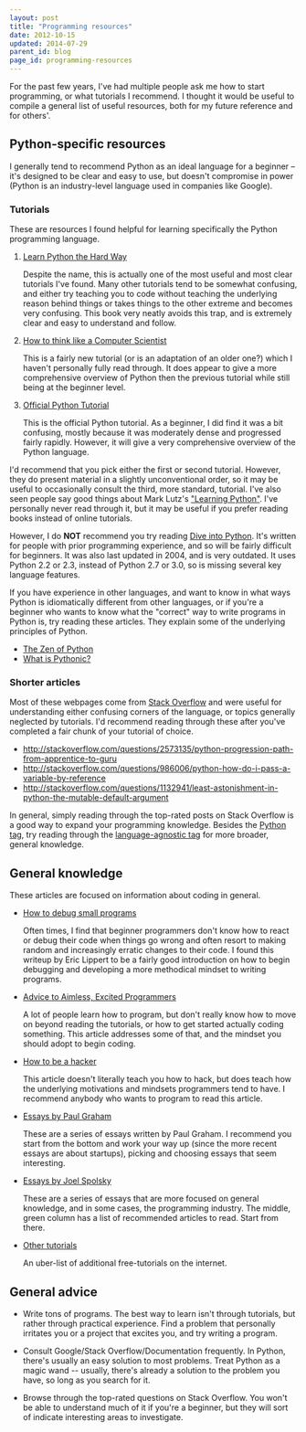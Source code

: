 ```yaml
---
layout: post
title: "Programming resources"
date: 2012-10-15
updated: 2014-07-29
parent_id: blog
page_id: programming-resources
---
```


For the past few years, I've had multiple people ask me how to start programming,
or what tutorials I recommend. I thought it would be useful to compile a general
list of useful resources, both for my future reference and for others'.

## Python-specific resources

I generally tend to recommend Python as an ideal language for a beginner &ndash; 
it's designed to be clear and easy to use, but doesn't compromise in power (Python
is an industry-level language used in companies like Google).

### Tutorials

These are resources I found helpful for learning specifically the 
Python programming language.

1.  [Learn Python the Hard Way](learnpythonthehardway.org)  

    Despite the name, this is actually one of the most useful and most
    clear tutorials I've found. Many other tutorials tend to be somewhat
    confusing, and either try teaching you to code without teaching the underlying
    reason behind things or takes things to the other extreme and becomes very confusing.
    This book very neatly avoids this trap, and is extremely clear and easy to
    understand and follow.
    
2.  [How to think like a Computer Scientist](http://interactivepython.org/courselib/static/thinkcspy/index.html)  

    This is a fairly new tutorial (or is an adaptation of an older one?) which
    I haven't personally fully read through. It does appear to give a more 
    comprehensive overview of Python then the previous tutorial while still
    being at the beginner level. 
    
3.  [Official Python Tutorial](http://docs.python.org/release/3.1.5/tutorial/index.html)  

    This is the official Python tutorial. As a beginner, I did find it was a
    bit confusing, mostly because it was moderately dense and progressed
    fairly rapidly. However, it will give a very comprehensive overview of the
    Python language.
    
I'd recommend that you pick either the first or second tutorial. However, they do 
present material in a slightly unconventional order, so it may be useful to occasionally
consult the third, more standard, tutorial. I've also seen people say good things about Mark Lutz's ["Learning Python"](http://www.amazon.com/Learning-Python-Second-Edition-Mark/dp/0596002815).
I've personally never read through it, but it may be useful if you prefer reading books instead of online tutorials.

However, I do **NOT** recommend you try reading [Dive into Python](http://www.diveintopython.net/). It's written for people with prior programming experience, and so will be fairly difficult for beginners. It was also last updated in 2004, and is very outdated. It uses Python 2.2 or 2.3, instead of Python 2.7 or 3.0, so is missing several key language features. 

If you have experience in other languages, and want to know in what ways Python is idiomatically different from other languages, or if you're a beginner who wants to know what the "correct" way to write programs in Python is, try reading these articles. They explain some of the underlying principles of Python.

*   [The Zen of Python](http://www.python.org/dev/peps/pep-0020/)
*   [What is Pythonic?](http://faassen.n--tree.net/blog/view/weblog/2005/08/06/0)


### Shorter articles

Most of these webpages come from [Stack Overflow](http://stackoverflow.com) and were
useful for understanding either confusing corners of the language, or topics 
generally neglected by tutorials. I'd recommend reading through these after you've 
completed a fair chunk of your tutorial of choice.

*   <http://stackoverflow.com/questions/2573135/python-progression-path-from-apprentice-to-guru>
*   <http://stackoverflow.com/questions/986006/python-how-do-i-pass-a-variable-by-reference>
*   <http://stackoverflow.com/questions/1132941/least-astonishment-in-python-the-mutable-default-argument>

In general, simply reading through the top-rated posts on Stack Overflow is a good way to expand your programming knowledge. Besides the [Python tag](http://stackoverflow.com/questions/tagged/python), try reading through the [language-agnostic tag](http://stackoverflow.com/questions/tagged/language-agnostic) for more broader, general knowledge.


## General knowledge

These articles are focused on information about coding in general.

*   [How to debug small programs](http://ericlippert.com/2014/03/05/how-to-debug-small-programs/)
    
    Often times, I find that beginner programmers don't know how to react or debug their 
    code when things go wrong and often resort to making random and increasingly erratic
    changes to their code. I found this writeup by Eric Lippert to be a fairly 
    good introduction on how to begin debugging and developing a more methodical 
    mindset to writing programs.

*   [Advice to Aimless, Excited Programmers](http://prog21.dadgum.com/80.html)  

    A lot of people learn how to program, but don't really know how to move
    on beyond reading the tutorials, or how to get started actually coding something. 
    This article addresses some of that, and the mindset you should adopt to begin coding.
    
*   [How to be a hacker](http://www.catb.org/esr/faqs/hacker-howto.html)  

    This article doesn't literally teach you how to hack, but does teach
    how the underlying motivations and mindsets programmers tend to have.
    I recommend anybody who wants to program to read this article.
    
*   [Essays by Paul Graham](http://paulgraham.com/articles.html)  

    These are a series of essays written by Paul Graham. I recommend you start
    from the bottom and work your way up (since the more recent essays are about
    startups), picking and choosing essays that seem interesting. 
    
*   [Essays by Joel Spolsky](http://www.joelonsoftware.com/)  

    These are a series of essays that are more focused on general knowledge, 
    and in some cases, the programming industry. The middle, green column has
    a list of recommended articles to read. Start from there.
    
*   [Other tutorials](http://stackoverflow.com/questions/194812/list-of-freely-available-programming-books)

    An uber-list of additional free-tutorials on the internet.
    
## General advice

*   Write tons of programs. The best way to learn isn't through tutorials, but 
    rather through practical experience. Find a problem that personally irritates
    you or a project that excites you, and try writing a program.
    
*   Consult Google/Stack Overflow/Documentation frequently. In Python, there's 
    usually an easy solution to most problems. Treat Python as a magic wand -- 
    usually, there's already a solution to the problem you have, so long as you 
    search for it.
    
*   Browse through the top-rated questions on Stack Overflow. You won't be able 
    to understand much of it if you're a beginner, but they will sort of indicate
    interesting areas to investigate.


